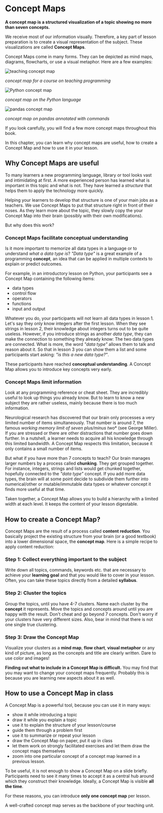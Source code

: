 
# Concept Maps

**A concept map is a structured visualization of a topic showing no more than seven concepts.**

We receive most of our information visually. Therefore, a key part of lesson preparation is to create a visual representation of the subject. These visualizations are called **Concept Maps**.

Concept Maps come in many forms. They can be depicted as mind maps, diagrams, flowcharts, or use a visual metaphor. Here are a few examples:

![teaching concept map](../images/cmap_class.png)

*concept map for a course on teaching programming*

![Python concept map](../images/cmap_python.png)

*concept map on the Python language*

![pandas concept map](../images/cmap_pandas.jpg)

*concept map on pandas annotated with commands*

If you look carefully, you will find a few more concept maps throughout this book.

In this chapter, you can learn why concept maps are useful, how to create a Concept Map and how to use it in your lesson.

## Why Concept Maps are useful

To many learners a new programming language, library or tool looks vast and intimidating at first. A more experienced person has learned what is important in this topic and what is not. They have learned a *structure* that helps them to apply the technology more quickly.

Helping your learners to develop that structure is one of your main jobs as a teachers. We use Concept Maps to put that structure right in front of their noses. As they learn more about the topic, they slowly copy the your Concept Map into their brain (possibly with their own modifications).

But why does this work?

### Concept Maps facilitate conceptual understanding

Is it more important to memorize all data types in a language or to understand *what a data type is*? *"Data type"* is a great example of a programming **concept**, an idea that can be applied in multiple contexts to explain or predict outcomes.

For example, in an introductory lesson on Python, your participants see a Concept Map containing the following items:

* data types
* control flow
* operators
* functions
* input and output

Whatever you do, your participants will not learn all data types in lesson 1.
Let's say they only know integers after the first lesson. When they see strings in lesson 2, their knowledge about integers turns out to be quite useless. However, if you introduce strings as another *data type*, they can make the connection to something they already know: The two data types are connected. What is more, the word *"data type"* allows them to talk and reason about it. So that in lesson 3 you can show them a list and some participants start asking: *"is this a new data type?"*.

These participants have reached **conceptual understanding**. A Concept Map allows you to introduce key concepts very early.

### Concept Maps limit information

Look at any programming reference or cheat sheet. They are incredibly useful to look up things you already know. But to learn to know a new subject they are rather useless, mainly because there is too much information.

Neurological research has discovered that our brain only processes a very limited number of items simultaneously. That number is around 7, the famous **working memory limit* of seven plus/minus two** (see George Miller). If you are stressed or there are other distractions that number goes down further. In a nutshell, a learner needs to acquire all his knowledge through this limited bandwidth. A Concept Map respects this limitation, because it only contains a small number of items.

But what if you have more than 7 concepts to teach? Our brain manages larger numbers by a process called **chunking**. They get grouped together. For instance, integers, strings and lists would get chunked together, hopefully connected to the *"data type"* concept. If you add more data types, the brain will at some point decide to subdivide them further into numerical/other or mutable/immutable data types or whatever concept it finds more useful at that time.

Taken together, a Concept Map allows you to build a hierarchy with a limited width at each level. It keeps the content of your lesson digestable.

## How to create a Concept Map?

Concept Maps are the result of a process called **content reduction**. You basically project the existing structure from your brain (or a good textbook) into a lower dimensional space, the **concept map**. Here is a simple recipe to apply content reduction:

### Step 1: Collect everything important to the subject

Write down all topics, commands, keywords etc. that are necessary to achieve your **learning goal** and that you would like to cover in your lesson. Often, you can take these topics directly from a detailed **syllabus**.

### Step 2: Cluster the topics

Group the topics, until you have 4-7 clusters. Name each cluster by the **concept** it represents. Move the topics and concepts around until you are happy with the result. Don't cheat and go beyond 7 concepts. Don't worry if your clusters have very different sizes. Also, bear in mind that there is not one single true clustering.

### Step 3: Draw the Concept Map

Visualize your clusters as a **mind map**, **flow chart**, **visual metaphor** or any kind of picture, as long as the concepts and title are clearly written. Dare to use color and images!

**Finding out what to include in a Concept Map is difficult.** You may find that you may want to change your concept maps frequently. Probably this is because you are learning new aspects about it as well.

## How to use a Concept Map in class

A Concept Map is a powerful tool, because you can use it in many ways:

* show it while introducing a topic
* draw it while you explain a topic
* use it to explain the structure of your lesson/course
* guide them through a problem first
* use it to summarize or repeat your lesson
* draw the Concept Map on paper, put it up in class
* let them work on strongly facilitated exercises and let them draw the concept maps themselves
* zoom into one particular concept of a concept map learned in a previous lesson.

To be useful, it is not enough to show a Concept Map on a slide briefly. Participants need to see it many times to accept it as a central hub around which they construct their knowledge. Ideally, a Concept Map is visible **all the time**.

For these reasons, you can introduce **only one concept map** per lesson.

A well-crafted concept map serves as the backbone of your teaching unit.
